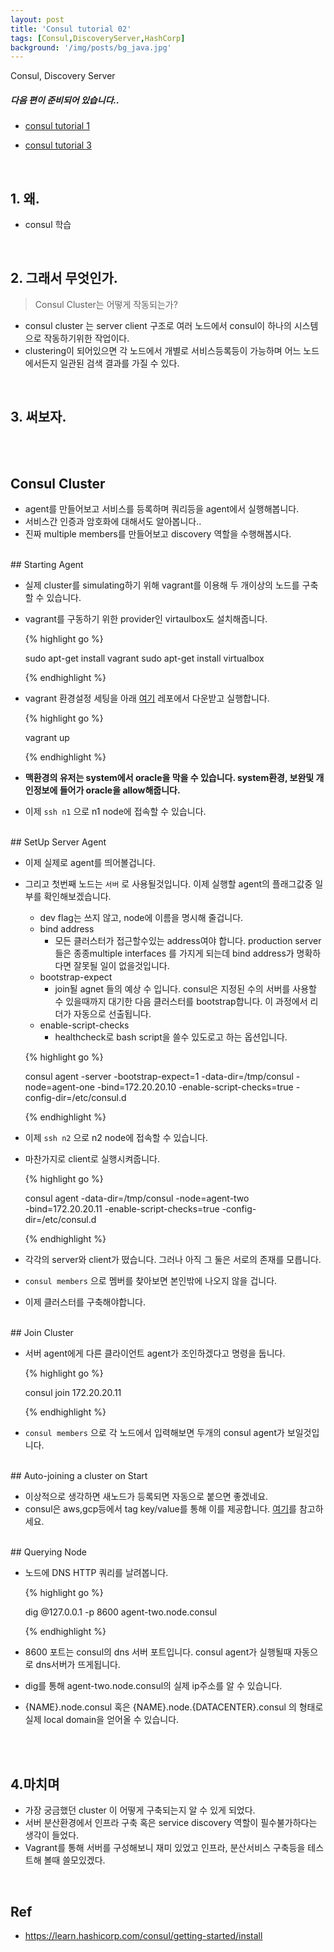 ```yaml
---
layout: post
title: 'Consul tutorial 02'
tags: [Consul,DiscoveryServer,HashCorp]
background: '/img/posts/bg_java.jpg'
---
```

Consul, Discovery Server

##### 다음 편이 준비되어 있습니다..

- [consul tutorial 1](https://yenoss.github.io/2019/04/04/Consul-tutorial-01.html)

- [consul tutorial 3](<https://yenoss.github.io/2019/04/04/Consul-tutorial-03.html>)



<br>

## 1. 왜.

* consul 학습


<br>

## 2. 그래서 무엇인가.

> Consul Cluster는 어떻게 작동되는가? 
* consul cluster 는  server client 구조로 여러 노드에서 consul이 하나의 시스템으로 작동하기위한 작업이다.
* clustering이 되어있으면 각 노드에서 개별로 서비스등록등이 가능하며  어느 노드에서든지 일관된 검색 결과를 가질 수 있다.

<br>

## 3. 써보자.

<br><br>
## Consul Cluster

- agent를 만들어보고 서비스를 등록하며 쿼리등을 agent에서 실행해봅니다.
- 서비스간 인증과 암호화에 대해서도 알아봅니다..
- 진짜 multiple members를 만들어보고 discovery 역할을 수행해봅시다.

<br>
## Starting Agent

- 실제 cluster를 simulating하기 위해 vagrant를 이용해 두 개이상의 노드를 구축할 수 있습니다.
- vagrant를 구동하기 위한 provider인 virtaulbox도 설치해줍니다.

    {% highlight go %}

    sudo apt-get install vagrant
    sudo apt-get install virtualbox

    {% endhighlight %} 

- vagrant  환경설정 세팅을 아래  [여기](https://github.com/hashicorp/consul/blob/master/demo/vagrant-cluster/Vagrantfile) 레포에서 다운받고 실행합니다.

    {% highlight go %}

    vagrant up

    {% endhighlight %} 

- **맥환경의 유저는 system에서 oracle을 막을 수 있습니다.  system환경, 보완및 개인정보에 들어가 oracle을 allow해줍니다.**

- 이제 `ssh n1` 으로   n1 node에 접속할 수 있습니다.

<br>
## SetUp Server Agent

- 이제 실제로 agent를 띄어볼겁니다.
- 그리고 첫번째 노드는  `서버` 로 사용될것입니다. 이제 실행할 agent의 플래그값중 일부를 확인해보겠습니다.
    - dev flag는 쓰지 않고, node에 이름을 명시해 줄겁니다.
    - bind address
      - 모든 클러스터가 접근할수있는 address여야 합니다.  production server들은 종종multiple interfaces 를 가지게 되는데  bind address가 명확하다면 잘못될 일이 없을것입니다.
    - bootstrap-expect 
      -  join될 agnet 들의 예상 수 입니다. consul은 지정된 수의 서버를 사용할 수 있을때까지 대기한 다음 클러스터를  bootstrap합니다. 이 과정에서 리더가 자동으로 선출됩니다.
    - enable-script-checks
      - healthcheck로  bash script을 쓸수 있도로고 하는 옵션입니다.

    {% highlight go %}

    consul agent -server -bootstrap-expect=1 -data-dir=/tmp/consul -node=agent-one -bind=172.20.20.10 -enable-script-checks=true -config-dir=/etc/consul.d

    {% endhighlight %} 

- 이제 `ssh n2` 으로   n2 node에 접속할 수 있습니다.
- 마찬가지로 client로 실행시켜줍니다.

    {% highlight go %}

    consul agent -data-dir=/tmp/consul -node=agent-two \
        -bind=172.20.20.11 -enable-script-checks=true -config-dir=/etc/consul.d

    {% endhighlight %}         

- 각각의 server와 client가 떴습니다. 그러나 아직 그 둘은 서로의 존재를 모릅니다.
- `consul members` 으로   멤버를 찾아보면 본인밖에 나오지 않을 겁니다.
- 이제 클러스터를 구축해야합니다.

<br>
## Join Cluster

- 서버 agent에게  다른 클라이언트 agent가 조인하겠다고 명령을 둡니다.
  
    {% highlight go %}
    
    consul join 172.20.20.11
    
    {% endhighlight %} 

- `consul members` 으로 각 노드에서 입력해보면 두개의 consul agent가 보일것입니다.

<br>
## Auto-joining a cluster on Start

- 이상적으로 생각하면 새노드가 등록되면 자동으로 붙으면 좋겠네요.
- consul은  aws,gcp등에서 tag key/value를 통해 이를 제공합니다. [여기](https://www.consul.io/docs/agent/cloud-auto-join.html)를 참고하세요.

<br>
## Querying Node

- 노드에 DNS HTTP 쿼리를 날려봅니다.

    {% highlight go %}
    
    dig @127.0.0.1 -p 8600 agent-two.node.consul
    
    {% endhighlight %} 

- 8600 포트는 consul의 dns 서버 포트입니다. consul agent가 실행될때 자동으로 dns서버가 뜨게됩니다.
- dig를 통해 agent-two.node.consul의  실제 ip주소를 알 수 있습니다.
- {NAME}.node.consul 혹은 {NAME}.node.{DATACENTER}.consul 의 형태로 실제 local domain을 얻어올 수 있습니다.

<br><br>
## 4.마치며

- 가장 궁금했던 cluster 이 어떻게 구축되는지 알 수 있게 되었다.
- 서버 분산환경에서 인프라 구축 혹은 service discovery 역할이 필수불가하다는 생각이 들었다.
- Vagrant를 통해 서버를 구성해보니 재미 있었고 인프라, 분산서비스 구축등을 테스트해 볼때 쓸모있겠다.
  

<br>

## Ref

- <https://learn.hashicorp.com/consul/getting-started/install>

